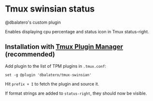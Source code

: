 # Tmux swinsian status

@dbalatero's custom plugin

Enables displaying cpu percentage and status icon in Tmux status-right.

## Installation with [Tmux Plugin Manager](https://github.com/tmux-plugins/tpm) (recommended)

Add plugin to the list of TPM plugins in `.tmux.conf`:

    set -g @plugin 'dbalatero/tmux-swinsian'

Hit `prefix + I` to fetch the plugin and source it.

If format strings are added to `status-right`, they should now be visible.
